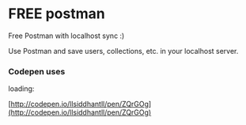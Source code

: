 # FREE postman
Free Postman with localhost sync :)

Use Postman and save users, collections, etc. in your localhost server.


### Codepen uses

loading:

[http://codepen.io/llsiddhantll/pen/ZQrGOg](http://codepen.io/llsiddhantll/pen/ZQrGOg)